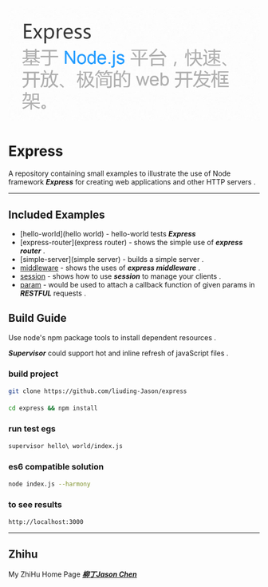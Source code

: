 
![logo](./img/title.png)
	
# Express
	
A repository containing small examples to illustrate the use of Node framework ***Express*** for creating web applications and other HTTP servers .

***

## Included Examples

 - [hello-world](hello world) - hello-world tests ***Express*** 
 - [express-router](express router) - shows the simple use of ***express router*** .
 - [simple-server](simple server) -  builds a simple server .
 - [middleware](middleware) - shows the uses of ***express middleware*** .
 - [session](session) - shows how to use ***session*** to manage your clients .
 - [param](param) - would be used to attach a callback function of given params in ***RESTFUL*** requests .

## Build Guide 

Use node's npm package tools to install dependent resources .

***Supervisor*** could support hot and inline refresh of javaScript files .

### build project
```bash
git clone https://github.com/liuding-Jason/express

cd express && npm install
```
### run test egs
```bash
supervisor hello\ world/index.js 
```	
### es6 compatible solution
```bash
node index.js --harmony
```
### to see results

	http://localhost:3000

***

## Zhihu

My ZhiHu Home Page ***[柳丁Jason Chen](https://www.zhihu.com/people/liu-ding-jasonchen)*** 